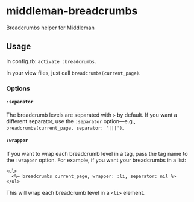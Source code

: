 # middleman-breadcrumbs

Breadcrumbs helper for Middleman

## Usage

In config.rb: `activate :breadcrumbs`.

In your view files, just call `breadcrumbs(current_page)`.

### Options

#### `:separator`

The breadcrumb levels are separated with ` > ` by default. If you want a different separator, use the `:separator` option—e.g.,  `breadcrumbs(current_page, separator: '|||')`.

#### `:wrapper`

If you want to wrap each breadcrumb level in a tag, pass the tag name to the `:wrapper` option. For example, if you want your breadcrumbs in a list:

```erb
<ul>
  <%= breadcrumbs current_page, wrapper: :li, separator: nil %>
</ul>
```
This will wrap each breadcrumb level in a `<li>` element.
